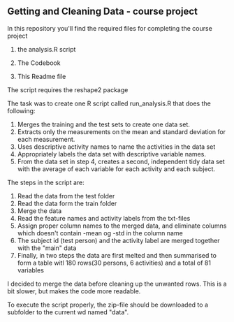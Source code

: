 ## Getting and Cleaning Data - course project
In this repository you'll find the required files for completing the course project

1) the analysis.R script

2) The Codebook

3) This Readme file

The script requires the reshape2 package

The task was to create one R script called run_analysis.R that does the following:

1. Merges the training and the test sets to create one data set.
2. Extracts only the measurements on the mean and standard deviation for each measurement. 
3. Uses descriptive activity names to name the activities in the data set
4. Appropriately labels the data set with descriptive variable names. 
5. From the data set in step 4, creates a second, independent tidy data set with the average of each variable for each activity and each subject.

The steps in the script are:

1. Read the data from the test folder
2. Read the data form the train folder
3. Merge the data
4. Read the feature names and activity labels from the txt-files
5. Assign proper column names to the merged data, and eliminate columns which doesn't contain -mean og -std in the column name
6. The subject id (test person) and the activity label are merged together with the "main" data
7. Finally, in two steps the data are first melted and then summarised to form a table witl 180 rows(30 persons, 6 activities) and a total of 81 variables

I decided to merge the data before cleaning up the unwanted rows. This is a bit slower, but makes the code more readable.

To execute the script properly, the zip-file should be downloaded to a subfolder to the current wd named "data". 
